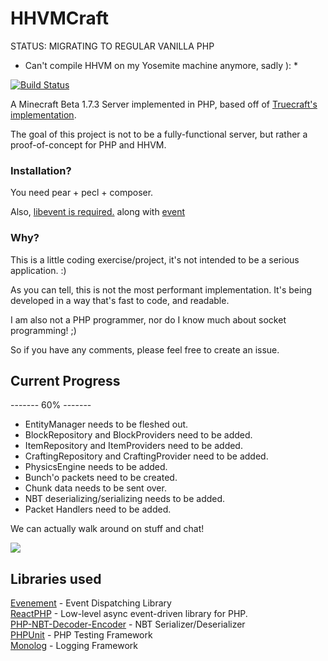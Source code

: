 # HHVMCraft

STATUS: MIGRATING TO REGULAR VANILLA PHP
* Can't compile HHVM on my Yosemite machine anymore, sadly ): *

[![Build Status](https://travis-ci.org/andrewvy/HHVMCraft.svg?branch=master)](https://travis-ci.org/andrewvy/HHVMCraft)

A Minecraft Beta 1.7.3 Server implemented in PHP, based off of 
[Truecraft's implementation](https://github.com/SirCmpwn/TrueCraft).

The goal of this project is not to be a fully-functional server,
but rather a proof-of-concept for PHP and HHVM.

### Installation?

You need pear + pecl + composer.

Also, [libevent is required.](http://libevent.org/) along with [event](https://pecl.php.net/package/event)

### Why?

This is a little coding exercise/project, it's not intended to be a serious 
application. :)

As you can tell, this is not the most performant implementation. It's being
developed in a way that's fast to code, and readable.

I am also not a PHP programmer, nor do I know much about socket programming! ;)

So if you have any comments, please feel free to create an issue.

## Current Progress

------- 60% -------

- EntityManager needs to be fleshed out.
- BlockRepository and BlockProviders need to be added.
- ItemRepository and ItemProviders need to be added.
- CraftingRepository and CraftingProvider need to be added.
- PhysicsEngine needs to be added.
- Bunch'o packets need to be created.
- Chunk data needs to be sent over.
- NBT deserializing/serializing needs to be added.
- Packet Handlers need to be added.

We can actually walk around on stuff and chat!

![](https://cloud.githubusercontent.com/assets/2051361/9459210/b9a2cfb8-4aad-11e5-9164-66e1da98808a.png)

## Libraries used

[Evenement](https://github.com/igorw/evenement) - Event Dispatching Library  
[ReactPHP](https://github.com/reactphp/react) - Low-level async event-driven library for PHP.  
[PHP-NBT-Decoder-Encoder](https://github.com/TheFrozenFire/PHP-NBT-Decoder-Encoder) - NBT Serializer/Deserializer  
[PHPUnit](https://phpunit.de) - PHP Testing Framework  
[Monolog](https://github.com/Seldaek/monolog) - Logging Framework  
